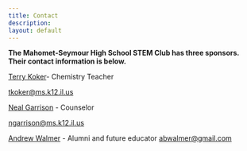 ```yaml
---
title: Contact
description:
layout: default
---
```


**The Mahomet-Seymour High School STEM Club has three sponsors.  
Their contact information is below.**


[Terry Koker](mailto:tkoker@ms.k12.il.us)- Chemistry Teacher

tkoker@ms.k12.il.us



[Neal Garrison](mailto:ngarrison@ms.k12.il.us) - Counselor

ngarrison@ms.k12.il.us



[Andrew Walmer](mailto:abwalmer@gmail.com) - Alumni and future educator
abwalmer@gmail.com


